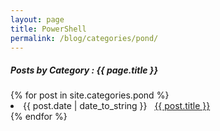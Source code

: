 ```yaml
---
layout: page
title: PowerShell
permalink: /blog/categories/pond/
---
```


<h5> Posts by Category : {{ page.title }} </h5>

<div class="card">
{% for post in site.categories.pond %}
 <li class="category-posts"><span>{{ post.date | date_to_string }}</span> &nbsp; <a href="{{ post.url }}">{{ post.title }}</a></li>
{% endfor %}
</div>

